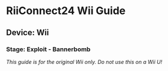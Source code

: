 # RiiConnect24 Wii Guide
## Device: Wii
### Stage: Exploit - Bannerbomb

<i class="notice-danger">This guide is for the original Wii only. Do not use this on a Wii U!</i>